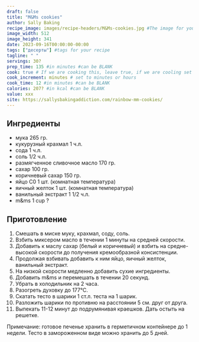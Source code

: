 ```yaml
---
draft: false
title: "M&Ms cookies"
author: Sally Baking
recipe_image: images/recipe-headers/M&Ms-cookies.jpg #The image for your recipe
image_width: 512
image_height: 341
date: 2023-09-16T00:00:00-00:00
tags: ["десерты"] #tags for your recipe
tagline: " "
servings: 30?
prep_time: 135 #in minutes #can be BLANK
cook: true # If we are cooking this, leave true, if we are cooling set to false
cook_increment: minutes # set to minutes or hours
cook_time: 12 #in minutes #can be BLANK
calories: 207? #in kcal #can be BLANK
value: xxx
site: https://sallysbakingaddiction.com/rainbow-mm-cookies/
---
```



## Ингредиенты

- мука 265 гр.
- кукурузный крахмал 1 ч.л.
- сода 1 ч.л.
- соль 1/2 ч.л.
- размягченное сливочное масло 170 гр.
- сахар 100 гр.
- коричневый сахар 150 гр.
- яйцо C0 1 шт. (комнатная температура)
- яичный желток 1 шт. (комнатная температура)
- ванильный экстракт 1 1/2 ч.л.
- m&ms 1 cup ?
  
## Приготовление

1. Смешать в миске муку, крахмал, соду, соль.
2. Взбить миксером масло в течении 1 минуты на средней скорости.
3. Добавить к маслу сахар (белый и коричневый) и взбить на средне-высокой скорости до получения кремообразной консистенции.
4. Продолжая взбивать добавить к ним яйцо, яичный желток, ванильный экстракт.
5. На низкой скорости медленно добавить сухие ингредиенты.
6. Добавить m&ms и перемешать в течении 20 секунд.
7. Убрать в холодильник на 2 часа.
8. Разогреть духовку до 177°C.
9. Скатать тесто в шарики 1 ст.л. теста на 1 шарик. 
10. Разложить шарики по противню на расстоянии 5 см. друг от друга.
11. Выпекать 11-12 минут до подрумянивая краешков.  Дать остыть на решетке.

Примечание: готовое печенье хранить в герметичном контейнере до 1 недели.
Тесто в замороженном виде можно хранить до 5 дней.